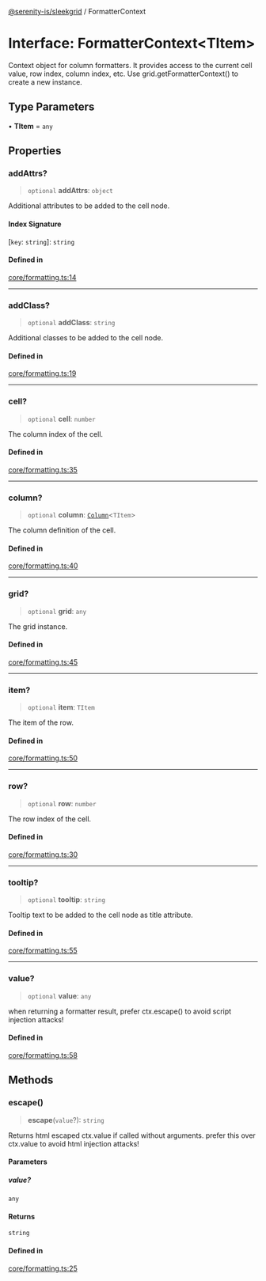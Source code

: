 [@serenity-is/sleekgrid](../README.md) / FormatterContext

# Interface: FormatterContext\<TItem\>

Context object for column formatters. It provides access to the
current cell value, row index, column index, etc.
Use grid.getFormatterContext() to create a new instance.

## Type Parameters

• **TItem** = `any`

## Properties

### addAttrs?

> `optional` **addAttrs**: `object`

Additional attributes to be added to the cell node.

#### Index Signature

 \[`key`: `string`\]: `string`

#### Defined in

[core/formatting.ts:14](https://github.com/serenity-is/sleekgrid/blob/master/src/core/formatting.ts#L14)

***

### addClass?

> `optional` **addClass**: `string`

Additional classes to be added to the cell node.

#### Defined in

[core/formatting.ts:19](https://github.com/serenity-is/sleekgrid/blob/master/src/core/formatting.ts#L19)

***

### cell?

> `optional` **cell**: `number`

The column index of the cell.

#### Defined in

[core/formatting.ts:35](https://github.com/serenity-is/sleekgrid/blob/master/src/core/formatting.ts#L35)

***

### column?

> `optional` **column**: [`Column`](Column.md)\<`TItem`\>

The column definition of the cell.

#### Defined in

[core/formatting.ts:40](https://github.com/serenity-is/sleekgrid/blob/master/src/core/formatting.ts#L40)

***

### grid?

> `optional` **grid**: `any`

The grid instance.

#### Defined in

[core/formatting.ts:45](https://github.com/serenity-is/sleekgrid/blob/master/src/core/formatting.ts#L45)

***

### item?

> `optional` **item**: `TItem`

The item of the row.

#### Defined in

[core/formatting.ts:50](https://github.com/serenity-is/sleekgrid/blob/master/src/core/formatting.ts#L50)

***

### row?

> `optional` **row**: `number`

The row index of the cell.

#### Defined in

[core/formatting.ts:30](https://github.com/serenity-is/sleekgrid/blob/master/src/core/formatting.ts#L30)

***

### tooltip?

> `optional` **tooltip**: `string`

Tooltip text to be added to the cell node as title attribute.

#### Defined in

[core/formatting.ts:55](https://github.com/serenity-is/sleekgrid/blob/master/src/core/formatting.ts#L55)

***

### value?

> `optional` **value**: `any`

when returning a formatter result, prefer ctx.escape() to avoid script injection attacks!

#### Defined in

[core/formatting.ts:58](https://github.com/serenity-is/sleekgrid/blob/master/src/core/formatting.ts#L58)

## Methods

### escape()

> **escape**(`value`?): `string`

Returns html escaped ctx.value if called without arguments.
prefer this over ctx.value to avoid html injection attacks!

#### Parameters

##### value?

`any`

#### Returns

`string`

#### Defined in

[core/formatting.ts:25](https://github.com/serenity-is/sleekgrid/blob/master/src/core/formatting.ts#L25)

